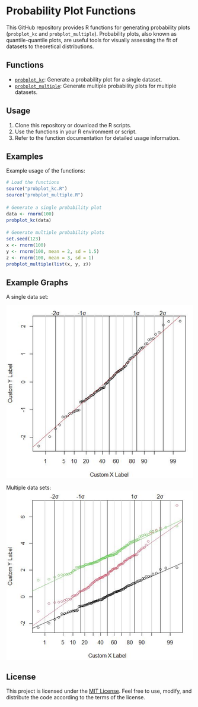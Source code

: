 # Probability Plot Functions

This GitHub repository provides R functions for generating probability plots (`probplot_kc` and `probplot_multiple`). Probability plots, also known as quantile-quantile plots, are useful tools for visually assessing the fit of datasets to theoretical distributions.

## Functions

- [`probplot_kc`](probplot_kc.md): Generate a probability plot for a single dataset.
- [`probplot_multiple`](probplot_multiple.md): Generate multiple probability plots for multiple datasets.

## Usage

1. Clone this repository or download the R scripts.
2. Use the functions in your R environment or script.
3. Refer to the function documentation for detailed usage information.

## Examples

Example usage of the functions:

```R
# Load the functions
source("probplot_kc.R")
source("probplot_multiple.R")

# Generate a single probability plot
data <- rnorm(100)
probplot_kc(data)

# Generate multiple probability plots
set.seed(123)
x <- rnorm(100)
y <- rnorm(100, mean = 2, sd = 1.5)
z <- rnorm(100, mean = 3, sd = 1)
probplot_multiple(list(x, y, z))
```

## Example Graphs
A single data set:

![](single_plot.JPG)

Multiple data sets:
![](multiple_plots.JPG)

## License

This project is licensed under the [MIT License](LICENSE). Feel free to use, modify, and distribute the code according to the terms of the license.
